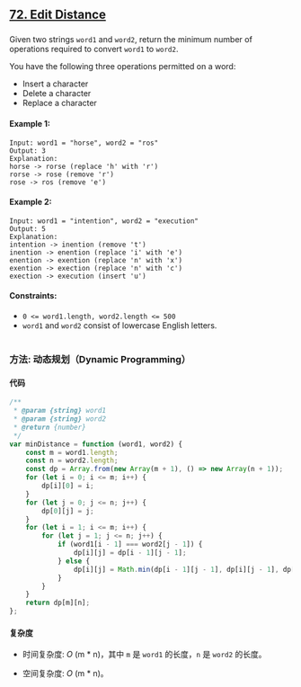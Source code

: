 ## [72. Edit Distance](https://leetcode.com/problems/edit-distance/)

###

Given two strings `word1` and `word2`, return the minimum number of operations required to convert `word1` to `word2`.

You have the following three operations permitted on a word:

-   Insert a character
-   Delete a character
-   Replace a character

#### Example 1:

```
Input: word1 = "horse", word2 = "ros"
Output: 3
Explanation:
horse -> rorse (replace 'h' with 'r')
rorse -> rose (remove 'r')
rose -> ros (remove 'e')
```

#### Example 2:

```
Input: word1 = "intention", word2 = "execution"
Output: 5
Explanation:
intention -> inention (remove 't')
inention -> enention (replace 'i' with 'e')
enention -> exention (replace 'n' with 'x')
exention -> exection (replace 'n' with 'c')
exection -> execution (insert 'u')
```

#### Constraints:

-   `0 <= word1.length, word2.length <= 500`
-   `word1` and `word2` consist of lowercase English letters.

#

### 方法: 动态规划（Dynamic Programming）

#### 代码

```javascript
/**
 * @param {string} word1
 * @param {string} word2
 * @return {number}
 */
var minDistance = function (word1, word2) {
    const m = word1.length;
    const n = word2.length;
    const dp = Array.from(new Array(m + 1), () => new Array(n + 1));
    for (let i = 0; i <= m; i++) {
        dp[i][0] = i;
    }
    for (let j = 0; j <= n; j++) {
        dp[0][j] = j;
    }
    for (let i = 1; i <= m; i++) {
        for (let j = 1; j <= n; j++) {
            if (word1[i - 1] === word2[j - 1]) {
                dp[i][j] = dp[i - 1][j - 1];
            } else {
                dp[i][j] = Math.min(dp[i - 1][j - 1], dp[i][j - 1], dp[i - 1][j]) + 1;
            }
        }
    }
    return dp[m][n];
};
```

#### 复杂度

-   时间复杂度: _O_ (m \* n)，其中 `m` 是 `word1` 的长度，`n` 是 `word2` 的长度。

-   空间复杂度: _O_ (m \* n)。
